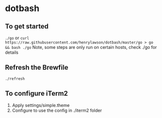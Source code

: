 # dotbash

## To get started
`./go` or `curl https://raw.githubusercontent.com/henrylawson/dotbash/master/go > go && bash ./go`
Note, some steps are only run on certain hosts, check ./go for details

## Refresh the Brewfile
`./refresh`

## To configure iTerm2
1. Apply settings/simple.theme
1. Configure to use the config in ./iterm2 folder
